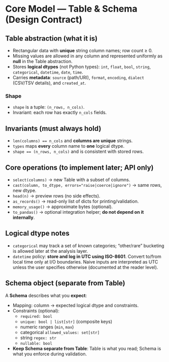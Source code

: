 # Core Model — Table & Schema (Design Contract)

## Table abstraction (what it is)
- Rectangular data with **unique** string column names; row count ≥ 0.
- Missing values are allowed in any column and represented uniformly as **null** in the Table abstraction.
- Stores **logical dtypes** (not Python types): `int`, `float`, `bool`, `string`, `categorical`, `datetime`, `date`, `time`.
- Carries **metadata**: `source` (path/URI), `format`, `encoding`, `dialect` (CSV/TSV details), and `created_at`.

### Shape
- `shape` is a tuple: `(n_rows, n_cols)`.
- Invariant: each row has exactly `n_cols` fields.

## Invariants (must always hold)
- `len(columns) == n_cols` and **columns are unique** strings.
- `types` maps **every** column name to **one** logical dtype.
- `shape == (n_rows, n_cols)` and is consistent with stored rows.

## Core operations (to implement later; API only)
- `select(columns)` → new Table with a subset of columns.
- `cast(column, to_dtype, errors="raise|coerce|ignore")` → same rows, new dtype.
- `head(n)` → preview rows (no side effects).
- `as_records()` → read-only list of dicts for printing/validation.
- `memory_usage()` → approximate bytes (optional).
- `to_pandas()` → optional integration helper; **do not depend on it internally**.

## Logical dtype notes
- `categorical` may track a set of known categories; “other/rare” bucketing is allowed later at the analysis layer.
- `datetime` policy: **store and log in UTC using ISO-8601**. Convert to/from local time only at I/O boundaries. Naive inputs are interpreted as UTC unless the user specifies otherwise (documented at the reader level).

## Schema object (separate from Table)
A **Schema** describes what you **expect**:
- Mapping: column → expected logical dtype and constraints.
- Constraints (optional):
  - `required: bool`
  - `unique: bool | list[str]` (composite keys)
  - numeric ranges (`min`, `max`)
  - categorical `allowed_values: set[str]`
  - string `regex: str`
  - `nullable: bool`
- **Keep Schema separate from Table**: Table is what you read; Schema is what you enforce during validation.
